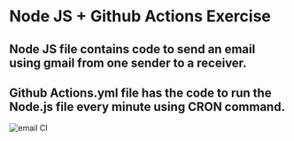 # Node JS  + Github Actions Exercise

## Node JS file contains code to send an email using gmail from one sender to a receiver.

## Github Actions.yml file has the code to run the Node.js file every minute using CRON command.


![email CI](https://github.com/rameshmusvathi/PersonalNodeJStraining/workflows/email%20CI/badge.svg)
